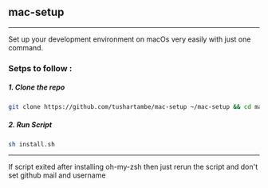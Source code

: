 ## mac-setup

---
Set up your development environment on macOs very easily with just one command.

### Setps to follow :

##### 1. Clone the repo

```bash
git clone https://github.com/tushartambe/mac-setup ~/mac-setup && cd mac-setup
```

##### 2. Run Script

```bash
sh install.sh
```

---
If script exited after installing oh-my-zsh then just rerun the script and don't set github mail and username 